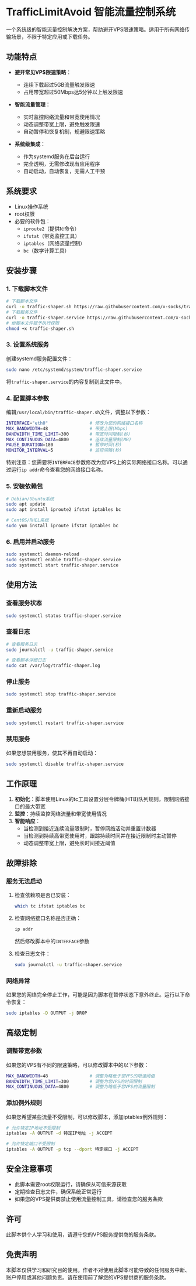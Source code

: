 # TrafficLimitAvoid 智能流量控制系统

一个系统级的智能流量控制解决方案，帮助避开VPS限速策略。适用于所有网络传输场景，不限于特定应用或下载任务。

## 功能特点

- **避开常见VPS限速策略**：
  - 连续下载超过5GB流量触发限速
  - 占用带宽超过50Mbps达5分钟以上触发限速

- **智能流量管理**：
  - 实时监控网络流量和带宽使用情况
  - 动态调整带宽上限，避免触发限速
  - 自动暂停和恢复机制，规避限速策略

- **系统级集成**：
  - 作为systemd服务在后台运行
  - 完全透明，无需修改现有应用程序
  - 自动启动，自动恢复，无需人工干预

## 系统要求

- Linux操作系统
- root权限
- 必要的软件包：
  - `iproute2`（提供tc命令）
  - `ifstat`（带宽监控工具）
  - `iptables`（网络流量控制）
  - `bc`（数学计算工具）

## 安装步骤

### 1. 下载脚本文件

```bash
# 下载脚本文件
curl -o traffic-shaper.sh https://raw.githubusercontent.com/x-socks/traffic-shaper/refs/heads/main/traffic-shaper.sh
# 下载服务文件
curl -o traffic-shaper.service https://raw.githubusercontent.com/x-socks/traffic-shaper/refs/heads/main/traffic-shaper.service
# 给脚本文件赋予执行权限
chmod +x traffic-shaper.sh
```

### 3. 设置系统服务

创建systemd服务配置文件：

```bash
sudo nano /etc/systemd/system/traffic-shaper.service
```

将`traffic-shaper.service`的内容复制到此文件中。

### 4. 配置脚本参数

编辑`/usr/local/bin/traffic-shaper.sh`文件，调整以下参数：

```bash
INTERFACE="eth0"                # 修改为您的网络接口名称
MAX_BANDWIDTH=48                # 带宽上限(Mbps)
BANDWIDTH_TIME_LIMIT=300        # 带宽时间限制(秒)
MAX_CONTINUOUS_DATA=4800        # 连续流量限制(MB)
PAUSE_DURATION=180              # 暂停时间(秒)
MONITOR_INTERVAL=5              # 监控间隔(秒)
```

特别注意：您需要将`INTERFACE`参数修改为您VPS上的实际网络接口名称。可以通过运行`ip addr`命令查看您的网络接口名称。

### 5. 安装依赖包

```bash
# Debian/Ubuntu系统
sudo apt update
sudo apt install iproute2 ifstat iptables bc

# CentOS/RHEL系统
sudo yum install iproute ifstat iptables bc
```

### 6. 启用并启动服务

```bash
sudo systemctl daemon-reload
sudo systemctl enable traffic-shaper.service
sudo systemctl start traffic-shaper.service
```

## 使用方法

### 查看服务状态

```bash
sudo systemctl status traffic-shaper.service
```

### 查看日志

```bash
# 查看服务日志
sudo journalctl -u traffic-shaper.service

# 查看脚本详细日志
sudo cat /var/log/traffic-shaper.log
```

### 停止服务

```bash
sudo systemctl stop traffic-shaper.service
```

### 重新启动服务

```bash
sudo systemctl restart traffic-shaper.service
```

### 禁用服务

如果您想禁用服务，使其不再自动启动：

```bash
sudo systemctl disable traffic-shaper.service
```

## 工作原理

1. **初始化**：脚本使用Linux的tc工具设置分层令牌桶(HTB)队列规则，限制网络接口的最大带宽
2. **监控**：持续监控网络流量和带宽使用情况
3. **智能响应**：
   - 当检测到接近连续流量限制时，暂停网络活动并重置计数器
   - 当检测到持续高带宽使用时，跟踪持续时间并在接近限制时主动暂停
   - 动态调整带宽上限，避免长时间接近阈值

## 故障排除

### 服务无法启动

1. 检查依赖项是否已安装：
   ```bash
   which tc ifstat iptables bc
   ```

2. 检查网络接口名称是否正确：
   ```bash
   ip addr
   ```
   然后修改脚本中的`INTERFACE`参数

3. 检查日志文件：
   ```bash
   sudo journalctl -u traffic-shaper.service
   ```

### 网络异常

如果您的网络完全停止工作，可能是因为脚本在暂停状态下意外终止。运行以下命令恢复：

```bash
sudo iptables -D OUTPUT -j DROP
```

## 高级定制

### 调整带宽参数

如果您的VPS有不同的限速策略，可以修改脚本中的以下参数：

```bash
MAX_BANDWIDTH=48                # 调整为略低于您VPS的限速阈值
BANDWIDTH_TIME_LIMIT=300        # 调整为您VPS的时间限制
MAX_CONTINUOUS_DATA=4800        # 调整为略低于您VPS的流量限制
```

### 添加例外规则

如果您希望某些流量不受限制，可以修改脚本，添加iptables例外规则：

```bash
# 允许特定IP地址不受限制
iptables -A OUTPUT -d 特定IP地址 -j ACCEPT

# 允许特定端口不受限制
iptables -A OUTPUT -p tcp --dport 特定端口 -j ACCEPT
```

## 安全注意事项

- 此脚本需要root权限运行，请确保从可信来源获取
- 定期检查日志文件，确保系统正常运行
- 如果您的VPS提供商禁止使用流量控制工具，请检查您的服务条款

## 许可

此脚本供个人学习和使用，请遵守您的VPS服务提供商的服务条款。

## 免责声明

本脚本仅供学习和研究目的使用。作者不对使用此脚本可能导致的任何服务中断、账户停用或其他问题负责。请在使用前了解您的VPS提供商的服务条款。
